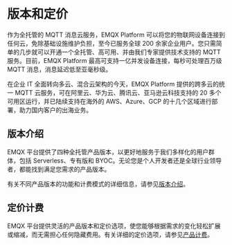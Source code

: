 # 版本和定价

作为全托管的 MQTT 消息云服务，EMQX Platform 可以将您的物联网设备连接到任何云，免除基础设施维护负担，至今已服务全球 200 余家企业用户。您只需简单的几步就可以开通一个全托管、高可用、并由我们专家提供技术支持的 MQTT 服务。目前，EMQX Platform 最高可支持一亿并发设备连接，每秒可处理百万级 MQTT 消息，消息延迟低至亚毫秒级。

在企业 IT 全面转向多云、混合云架构的今天，EMQX Platform 提供的跨多云的统一 MQTT 云服务，可在阿里云、华为云、腾讯云、亚马逊云科技支持的 20 多个可用区运行，并已陆续支持在海外的 AWS、Azure、GCP 的十几个区域进行部署，助力国内客户的出海业务。

## 版本介绍

EMQX 平台提供了四种全托管产品版本，以更好地服务于我们多样化的用户群体，包括 Serverless、专有版<!--、旗舰版-->和 BYOC。无论您是个人开发者还是全球行业领导者，都能找到满足您需求的产品版本。

有关不同产品版本的功能和计费模式的详细信息，请参见[版本介绍](./plans.md)。

## 定价计费

EMQX 平台提供灵活的产品版本和定价选项，使您能够根据需求的变化轻松扩展或缩减，而无需担心任何隐藏费用。有关详细的定价选项，请参见[产品计费](./pricing)。
